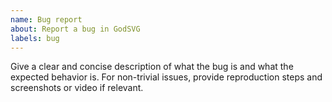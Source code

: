 ```yaml
---
name: Bug report
about: Report a bug in GodSVG
labels: bug
---
```


Give a clear and concise description of what the bug is and what the expected behavior is. 
For non-trivial issues, provide reproduction steps and screenshots or video if relevant.
